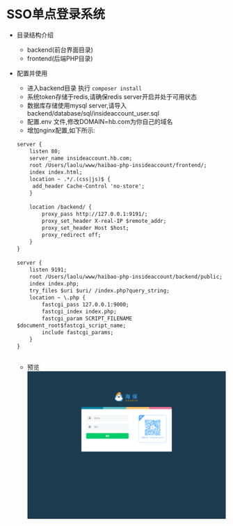 # SSO单点登录系统


- 目录结构介绍
  - backend(前台界面目录)
  - frontend(后端PHP目录)
  
  
- 配置并使用
  - 进入backend目录  执行 `composer install`
  - 系统token存储于redis,请确保redis server开启并处于可用状态
  - 数据库存储使用mysql server,请导入backend/database/sql/insideaccount_user.sql
  - 配置.env 文件,修改DOMAIN=hb.com为你自己的域名
  - 增加nginx配置,如下所示:
  
  ```
  server {
      listen 80;
      server_name insideaccount.hb.com;
      root /Users/laolu/www/haibao-php-insideaccount/frontend/;
      index index.html;
      location ~ .*/.(css|js)$ {
       add_header Cache-Control 'no-store';
      }
  
      location /backend/ {
          proxy_pass http://127.0.0.1:9191/;
          proxy_set_header X-real-IP $remote_addr;
          proxy_set_header Host $host;
          proxy_redirect off;
      }
  }
  
  server {
      listen 9191;
      root /Users/laolu/www/haibao-php-insideaccount/backend/public;
      index index.php;
      try_files $uri $uri/ /index.php?query_string;
      location ~ \.php {
          fastcgi_pass 127.0.0.1:9000;
          fastcgi_index index.php;
          fastcgi_param SCRIPT_FILENAME $document_root$fastcgi_script_name;
          include fastcgi_params;
      }
  }
  
  
  ```
  
  - 预览
  ![预览图](review.png)